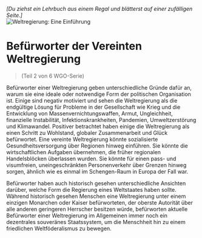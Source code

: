 *[Du ziehst ein Lehrbuch aus einem Regal und blätterst auf einer zufälligen Seite.]*  
![Weltregierung: Eine Einführung](/resources/lore/textbookgov25.png)

# Befürworter der Vereinten Weltregierung
> (Teil 2 von 6 WGO-Serie)

Befürworter einer Weltregierung geben unterschiedliche Gründe dafür an, warum sie eine ideale oder notwendige Form der politischen Organisation ist. Einige sind negativ motiviert und sehen die Weltregierung als die endgültige Lösung für Probleme in der Gesellschaft wie Krieg und die Entwicklung von Massenvernichtungswaffen, Armut, Ungleichheit, finanzielle Instabilität, Infektionskrankheiten, Pandemien, Umweltzerstörung und Klimawandel. Positiver betrachtet haben einige die Weltregierung als einen Schritt zu Wohlstand, globaler Zusammenarbeit und Glück befürwortet. Eine vereinte Weltregierung könnte sozialisierte Gesundheitsversorgung über Regionen hinweg einführen. Sie könnte die wirtschaftlichen Aufgaben übernehmen, die früher regionalen Handelsblöcken überlassen wurden. Sie könnte für einen pass- und visumfreien, uneingeschränkten Personenverkehr über Grenzen hinweg sorgen, ähnlich wie es einmal im Schengen-Raum in Europa der Fall war.

Befürworter haben auch historisch gesehen unterschiedliche Ansichten darüber, welche Form die Regierung eines Weltstaates haben sollte. Während historisch gesehen Menschen eine Weltregierung unter einem einzigen Monarchen oder Kaiser befürworteten, der oberste Autorität über alle anderen geringeren Herrscher besitzen würde, befürworten aktuelle Befürworter einer Weltregierung im Allgemeinen immer noch ein dezentrales souveränes Staatssystem, um die Menschheit hin zu einem friedlichen Weltföderalismus zu bewegen.
